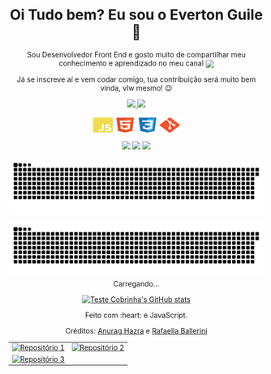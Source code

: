 <div>
  
  <h1 align="center">
    Oi Tudo bem? Eu sou o Everton Guile 🦎</a>
  </h1>
  
  <p align="center">
    Sou Desenvolvedor Front End e gosto muito de compartilhar meu conhecimento e aprendizado no meu canal
    <a href="https://www.youtube.com/channel/UC_L7CW0syWruhdIDvUTpJ_w" target="_blank">
      <img
           width="10%" 
           align="center" 
           valign="middle" 
           src="https://img.shields.io/youtube/channel/subscribers/UC_L7CW0syWruhdIDvUTpJ_w?label=EvertonGuile&style=social" 
           target="_blank" 
      />
    </a>  
  </p>
  
  <p align="center">
    Já se inscreve aí e vem codar comigo, tua contribuição será muito bem vinda, vlw mesmo! 😉️
  </p>
  
</div>

<div align="center">
  <a href="https://github.com/EvertonGuile">
    <img height="150em" src="https://github-readme-stats.vercel.app/api?username=EvertonGuile&count_private=true&include_all_commits=true&show_icons=true&theme=dracula&hide_border=false&show_owner=true"/>
    <img height="150em" src="https://github-readme-stats.vercel.app/api/top-langs/?username=EvertonGuile&theme=dracula&hide_border=false&&layout=compact"/>
  </a>
</div>

<div align="center" valign="top"><br>
  <img align="center" alt="Js" height="30" width="40" src="https://raw.githubusercontent.com/devicons/devicon/master/icons/javascript/javascript-plain.svg">
  <img align="center" alt="HTML" height="30" width="40" src="https://raw.githubusercontent.com/devicons/devicon/master/icons/html5/html5-original.svg">
  <img align="center" alt="CSS" height="30" width="40" src="https://raw.githubusercontent.com/devicons/devicon/master/icons/css3/css3-original.svg">
  <img align="center" alt="git" height="30" width="40" src="https://raw.githubusercontent.com/devicons/devicon/master/icons/git/git-original.svg">
</div><br>

<div align="center">
  <a href="https://www.youtube.com/channel/UC_L7CW0syWruhdIDvUTpJ_w" target="_blank"><img src="https://img.shields.io/badge/YouTube-FF0000?style=for-the-badge&logo=youtube&logoColor=white" target="_blank"></a>
  <a href="https://www.instagram.com/evertinhusilva/" target="_blank"><img src="https://img.shields.io/badge/-Instagram-%23E4405F?style=for-the-badge&logo=instagram&logoColor=white" target="_blank"></a>
  <a href="mailto:evertonpereiraguile@gmail.com"><img src="https://img.shields.io/badge/-Gmail-%23333?style=for-the-badge&logo=gmail&logoColor=white" target="_blank"></a>
</div>

<div align="center">

  ![Snake animation](https://github.com/EvertonGuile/evertonguile/blob/output/github-contribution-grid-snake.svg)

  <div align="center">
  <img src="https://github.com/EvertonGuile/EvertonGuile/blob/main/github-contribution-grid-snake.svg" alt="Snake Commits">
  <span id="commit-count">Carregando...</span>
</div>

  [![Teste Cobrinha's GitHub stats](https://github-readme-stats.vercel.app/api?username=EvertonGuile)](https://github.com/EvertonGuile/github-readme-stats)
  
</div>

<div align="center">
  <p>Feito com :heart: e JavaScript.</p>
  <p>Créditos: <a href="https://github.com/anuraghazra/github-readme-stats">Anurag Hazra</a> e <a href="https://github.com/rafaballerini">Rafaella Ballerini</a></p>
</div>

<div align="center">
  <table border="0">
    <tr>
      <td>
        <a href="https://github.com/EvertonGuile/evertonguile">
          <img src="https://github-readme-stats.vercel.app/api/pin/?username=EvertonGuile&repo=evertonguile&theme=react" alt="Repositório 1">
        </a>
      </td>
      <td>
        <a href="https://github.com/EvertonGuile/evertonguile.github.io">
          <img src="https://github-readme-stats.vercel.app/api/pin/?username=EvertonGuile&repo=evertonguile.github.io&theme=react" alt="Repositório 2">
        </a>
      </td>
    </tr>
    <tr>
      <td>
        <a href="https://github.com/EvertonGuile/Desafio-CampanhaDeSugestoes">
          <img src="https://github-readme-stats.vercel.app/api/pin/?username=EvertonGuile&repo=Desafio-CampanhaDeSugestoes&theme=react" alt="Repositório 3">
        </a>
      </td>
    </tr>
  </table>
</div>
